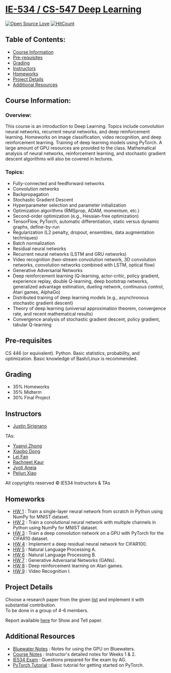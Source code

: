 # [IE-534 / CS-547 Deep Learning](https://courses.engr.illinois.edu/ie534/fa2019/)

[![Open Source Love](https://badges.frapsoft.com/os/mit/mit.svg?v=102)](https://github.com/ellerbrock/open-source-badge/)
[![HitCount](http://hits.dwyl.com/guptakhil12/Deep-Learning-UIUC.svg)](http://hits.dwyl.com/guptakhil12/Deep-Learning-UIUC)

## Table of Contents:

* [Course Information](#course-information)
* [Pre-requisites](#pre-requisites)
* [Grading](#grading)
* [Instructors](#instructors)
* [Homeworks](#homeworks)
* [Project Details](#project-details)
* [Additional Resources](#additional-resources)

## Course Information:

### Overview:
This course is an introduction to Deep Learning. Topics include convolution neural networks, recurrent neural networks, and deep reinforcement learning. Homeworks on image classification, video recognition, and deep reinforcement learning. Training of deep learning models using PyTorch. A large amount of GPU resources are provided to the class. Mathematical analysis of neural networks, reinforcement learning, and stochastic gradient descent algorithms will also be covered in lectures.

### Topics:
- Fully-connected and feedforward networks
- Convolution networks
- Backpropagation 
- Stochastic Gradient Descent
- Hyperparameter selection and parameter initialization
- Optimization algorithms (RMSprop, ADAM, momentum, etc.)
- Second-order optimization (e.g., Hessian-free optimization)
- TensorFlow, PyTorch, automatic differentiation, static versus dynamic graphs, define-by-run
- Regularization (L2 penalty, dropout, ensembles, data augmentation techniques)
- Batch normalization
- Residual neural networks
- Recurrent neural networks (LSTM and GRU networks)
- Video recognition (two-stream convolution network, 3D convolution networks, convolution networks combined with LSTM, optical flow)
- Generative Adversarial Networks
- Deep reinforcement learning (Q-learning, actor-critic, policy gradient, experience replay, double Q-learning, deep bootstrap networks, generalized advantage estimation, dueling network, continuous control, Atari games, AlphaGo)
- Distributed training of deep learning models (e.g., asynchronous stochastic gradient descent)
- Theory of deep learning (universal approximation theorem, convergence rate, and recent mathematical results)
- Convergence analysis of stochastic gradient descent, policy gradient, tabular Q-learning

## Pre-requisites

CS 446 (or equivalent). Python. Basic statistics, probability, and optimization. Basic knowledge of Bash/Linux is recommended.

## Grading

- 35% Homeworks
- 35% Midterm
- 30% Final Project

## Instructors

- [Justin Sirignano](https://jasirign.github.io/)

TAs:
* [Yuanyi Zhong](https://www.linkedin.com/in/yuanyi-zhong-08571b103)
* [Xiaobo Dong](https://www.linkedin.com/in/xiaobo-dong-2410b494)
* [Lei Fan](https://www.linkedin.com/in/lei-fan-a52b6737)
* [Rachneet Kaur](http://rk4.web.engr.illinois.edu/)
* [Jyoti Aneja](http://jyotianeja.com/)
* [Peijun Xiao](https://ise.illinois.edu/directory/profile/peijunx2)

All copyrights reserved © IE534 Instructors & TAs

## Homeworks
- <a href="https://github.com/guptakhil12/CS-547-IE-534-Deep-Learning-UIUC/tree/master/homework/HW1">HW 1</a> : Train a single-layer neural network from scratch in Python using NumPy for MNIST dataset.
- <a href="https://github.com/guptakhil12/CS-547-IE-534-Deep-Learning-UIUC/tree/master/homework/HW2">HW 2</a> : Train a conolutional neural network with multiple channels in Python using NumPy for MNIST dataset.
- <a href="https://github.com/guptakhil12/CS-547-IE-534-Deep-Learning-UIUC/tree/master/homework/HW2">HW 3</a> : Train a deep convolution network on a GPU with PyTorch for the CIFAR10 dataset.
- <a href="https://github.com/guptakhil12/CS-547-IE-534-Deep-Learning-UIUC/tree/master/homework/HW2">HW 4</a> : Implement a deep residual neural network for CIFAR100.
- <a href="https://github.com/guptakhil12/CS-547-IE-534-Deep-Learning-UIUC/tree/master/homework/HW2">HW 5</a> : Natural Language Processing A.
- <a href="https://github.com/guptakhil12/CS-547-IE-534-Deep-Learning-UIUC/tree/master/homework/HW2">HW 6</a> : Natural Language Processing B.
- <a href="https://github.com/guptakhil12/CS-547-IE-534-Deep-Learning-UIUC/tree/master/homework/HW2">HW 7</a> : Generative Adversarial Networks (GANs).
- <a href="https://github.com/guptakhil12/CS-547-IE-534-Deep-Learning-UIUC/tree/master/homework/HW2">HW 8</a> : Deep reinforcement learning on Atari games.
- <a href="https://github.com/guptakhil12/CS-547-IE-534-Deep-Learning-UIUC/tree/master/homework/HW2">HW 9</a> : Video Recognition I.

## Project Details

Choose a research paper from the given [list](https://courses.engr.illinois.edu/ie534/fa2019/FinalProjectsCS547.pdf) and implement it with substantial contribution.<br>To be done in a group of 4-6 members.

Report available [here](https://github.com/guptakhil12/show-tell/blob/master/Report/Final_Report.pdf) for Show and Tell paper.

## Additional Resources

* <a href="https://github.com/guptakhil12/Deep-Learning-UIUC/blob/master/Resources/Bluewater_Notes.pdf">Bluewater Notes</a> : Notes for using the GPU on Bluewaters.
* <a href="https://github.com/guptakhil12/Deep-Learning-UIUC/blob/master/Resources/Course_Notes_W1_W2.pdf">Course Notes</a> : Instructor's detailed notes for Weeks 1 & 2.
* <a href="https://github.com/guptakhil12/Deep-Learning-UIUC/blob/master/Resources/IE534%20Exam.docx">IE534 Exam</a> : Questions prepared for the exam by AG.
* <a href="https://github.com/guptakhil12/Deep-Learning-UIUC/blob/master/Resources/Pytorch_Tutorial.pdf">PyTorch Tutorial</a> : Basic tutorial for getting started on PyTorch.
